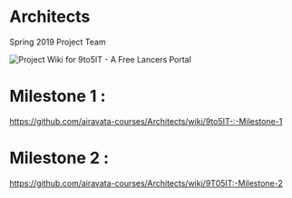 # Architects

Spring 2019 Project Team


![Project Wiki for 9to5IT - A Free Lancers Portal](https://github.com/airavata-courses/Architects/blob/master/9to5IT.png)

# Milestone 1 :

https://github.com/airavata-courses/Architects/wiki/9to5IT-:-Milestone-1

# Milestone 2 :

https://github.com/airavata-courses/Architects/wiki/9T05IT:-Milestone-2
 
